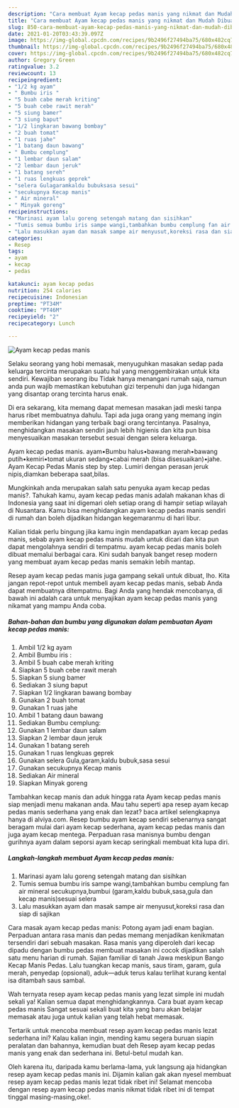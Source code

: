 ```yaml
---
description: "Cara membuat Ayam kecap pedas manis yang nikmat dan Mudah Dibuat"
title: "Cara membuat Ayam kecap pedas manis yang nikmat dan Mudah Dibuat"
slug: 850-cara-membuat-ayam-kecap-pedas-manis-yang-nikmat-dan-mudah-dibuat
date: 2021-01-20T03:43:39.097Z
image: https://img-global.cpcdn.com/recipes/9b2496f27494ba75/680x482cq70/ayam-kecap-pedas-manis-foto-resep-utama.jpg
thumbnail: https://img-global.cpcdn.com/recipes/9b2496f27494ba75/680x482cq70/ayam-kecap-pedas-manis-foto-resep-utama.jpg
cover: https://img-global.cpcdn.com/recipes/9b2496f27494ba75/680x482cq70/ayam-kecap-pedas-manis-foto-resep-utama.jpg
author: Gregory Green
ratingvalue: 3.2
reviewcount: 13
recipeingredient:
- "1/2 kg ayam"
- " Bumbu iris "
- "5 buah cabe merah kriting"
- "5 buah cebe rawit merah"
- "5 siung bamer"
- "3 siung baput"
- "1/2 lingkaran bawang bombay"
- "2 buah tomat"
- "1 ruas jahe"
- "1 batang daun bawang"
- " Bumbu cemplung"
- "1 lembar daun salam"
- "2 lembar daun jeruk"
- "1 batang sereh"
- "1 ruas lengkuas geprek"
- "selera Gulagaramkaldu bubuksasa sesui"
- "secukupnya Kecap manis"
- " Air mineral"
- " Minyak goreng"
recipeinstructions:
- "Marinasi ayam lalu goreng setengah matang dan sisihkan"
- "Tumis semua bumbu iris sampe wangi,tambahkan bumbu cemplung fan air mineral secukupnya,bumbui (garam,kaldu bubuk,sasa,gula dan kecap manis)sesuai selera"
- "Lalu masukkan ayam dan masak sampe air menyusut,koreksi rasa dan siap di sajikan"
categories:
- Resep
tags:
- ayam
- kecap
- pedas

katakunci: ayam kecap pedas 
nutrition: 254 calories
recipecuisine: Indonesian
preptime: "PT34M"
cooktime: "PT46M"
recipeyield: "2"
recipecategory: Lunch

---
```



![Ayam kecap pedas manis](https://img-global.cpcdn.com/recipes/9b2496f27494ba75/680x482cq70/ayam-kecap-pedas-manis-foto-resep-utama.jpg)

Selaku seorang yang hobi memasak, menyuguhkan masakan sedap pada keluarga tercinta merupakan suatu hal yang menggembirakan untuk kita sendiri. Kewajiban seorang ibu Tidak hanya menangani rumah saja, namun anda pun wajib memastikan kebutuhan gizi terpenuhi dan juga hidangan yang disantap orang tercinta harus enak.

Di era  sekarang, kita memang dapat memesan masakan jadi meski tanpa harus ribet membuatnya dahulu. Tapi ada juga orang yang memang ingin memberikan hidangan yang terbaik bagi orang tercintanya. Pasalnya, menghidangkan masakan sendiri jauh lebih higienis dan kita pun bisa menyesuaikan masakan tersebut sesuai dengan selera keluarga. 

Ayam kecap pedas manis. ayam•Bumbu halus•bawang merah•bawang putih•kemiri•tomat ukuran sedang•cabai merah (bisa disesuaikan)•jahe. Ayam Kecap Pedas Manis step by step. Lumiri dengan perasan jeruk nipis,diamkan beberapa saat,bilas.

Mungkinkah anda merupakan salah satu penyuka ayam kecap pedas manis?. Tahukah kamu, ayam kecap pedas manis adalah makanan khas di Indonesia yang saat ini digemari oleh setiap orang di hampir setiap wilayah di Nusantara. Kamu bisa menghidangkan ayam kecap pedas manis sendiri di rumah dan boleh dijadikan hidangan kegemaranmu di hari libur.

Kalian tidak perlu bingung jika kamu ingin mendapatkan ayam kecap pedas manis, sebab ayam kecap pedas manis mudah untuk dicari dan kita pun dapat mengolahnya sendiri di tempatmu. ayam kecap pedas manis boleh dibuat memalui berbagai cara. Kini sudah banyak banget resep modern yang membuat ayam kecap pedas manis semakin lebih mantap.

Resep ayam kecap pedas manis juga gampang sekali untuk dibuat, lho. Kita jangan repot-repot untuk membeli ayam kecap pedas manis, sebab Anda dapat membuatnya ditempatmu. Bagi Anda yang hendak mencobanya, di bawah ini adalah cara untuk menyajikan ayam kecap pedas manis yang nikamat yang mampu Anda coba.

<!--inarticleads1-->

##### Bahan-bahan dan bumbu yang digunakan dalam pembuatan Ayam kecap pedas manis:

1. Ambil 1/2 kg ayam
1. Ambil  Bumbu iris :
1. Ambil 5 buah cabe merah kriting
1. Siapkan 5 buah cebe rawit merah
1. Siapkan 5 siung bamer
1. Sediakan 3 siung baput
1. Siapkan 1/2 lingkaran bawang bombay
1. Gunakan 2 buah tomat
1. Gunakan 1 ruas jahe
1. Ambil 1 batang daun bawang
1. Sediakan  Bumbu cemplung:
1. Gunakan 1 lembar daun salam
1. Siapkan 2 lembar daun jeruk
1. Gunakan 1 batang sereh
1. Gunakan 1 ruas lengkuas geprek
1. Gunakan selera Gula,garam,kaldu bubuk,sasa sesui
1. Gunakan secukupnya Kecap manis
1. Sediakan  Air mineral
1. Siapkan  Minyak goreng


Tambahkan kecap manis dan aduk hingga rata Ayam kecap pedas manis siap menjadi menu makanan anda. Mau tahu seperti apa resep ayam kecap pedas manis sederhana yang enak dan lezat? baca artikel selengkapnya hanya di alviya.com. Resep bumbu ayam kecap sendiri sebenarnya sangat beragam mulai dari ayam kecap sederhana, ayam kecap pedas manis dan juga ayam kecap mentega. Perpaduan rasa manisnya bumbu dengan gurihnya ayam dalam seporsi ayam kecap seringkali membuat kita lupa diri. 

<!--inarticleads2-->

##### Langkah-langkah membuat Ayam kecap pedas manis:

1. Marinasi ayam lalu goreng setengah matang dan sisihkan
1. Tumis semua bumbu iris sampe wangi,tambahkan bumbu cemplung fan air mineral secukupnya,bumbui (garam,kaldu bubuk,sasa,gula dan kecap manis)sesuai selera
1. Lalu masukkan ayam dan masak sampe air menyusut,koreksi rasa dan siap di sajikan


Cara masak ayam kecap pedas manis: Potong ayam jadi enam bagian. Perpaduan antara rasa manis dan pedas memang menjadikan kenikmatan tersendiri dari sebuah masakan. Rasa manis yang diperoleh dari kecap dipadu dengan bumbu pedas membuat masakan ini cocok dijadikan salah satu menu harian di rumah. Sajian familiar di tanah Jawa meskipun Bango Kecap Manis Pedas. Lalu tuangkan kecap manis, saus tiram, garam, gula merah, penyedap (opsional), aduk—aduk terus kalau terlihat kurang kental isa ditambah saus sambal. 

Wah ternyata resep ayam kecap pedas manis yang lezat simple ini mudah sekali ya! Kalian semua dapat menghidangkannya. Cara buat ayam kecap pedas manis Sangat sesuai sekali buat kita yang baru akan belajar memasak atau juga untuk kalian yang telah hebat memasak.

Tertarik untuk mencoba membuat resep ayam kecap pedas manis lezat sederhana ini? Kalau kalian ingin, mending kamu segera buruan siapin peralatan dan bahannya, kemudian buat deh Resep ayam kecap pedas manis yang enak dan sederhana ini. Betul-betul mudah kan. 

Oleh karena itu, daripada kamu berlama-lama, yuk langsung aja hidangkan resep ayam kecap pedas manis ini. Dijamin kalian gak akan nyesel membuat resep ayam kecap pedas manis lezat tidak ribet ini! Selamat mencoba dengan resep ayam kecap pedas manis nikmat tidak ribet ini di tempat tinggal masing-masing,oke!.

